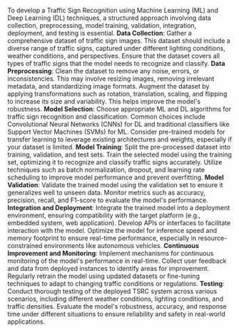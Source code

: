 To develop a Traffic Sign Recognition using Machine Learning (ML) and Deep Learning (DL) techniques, a structured approach involving data collection, preprocessing, model training, validation, integration, deployment, and testing is essential. 
**Data Collection**:
Gather a comprehensive dataset of traffic sign images. This dataset should include a diverse range of traffic signs, captured under different lighting conditions, weather conditions, and perspectives. Ensure that the dataset covers all types of traffic signs that the model needs to recognize and classify.
**Data Preprocessing**:
Clean the dataset to remove any noise, errors, or inconsistencies. This may involve resizing images, removing irrelevant metadata, and standardizing image formats. Augment the dataset by applying transformations such as rotation, translation, scaling, and flipping to increase its size and variability. This helps improve the model's robustness.
**Model Selection**:
Choose appropriate ML and DL algorithms for traffic sign recognition and classification. Common choices include Convolutional Neural Networks (CNNs) for DL and traditional classifiers like Support Vector Machines (SVMs) for ML. Consider pre-trained models for transfer learning to leverage existing architectures and weights, especially if your dataset is limited.
**Model Training**:
Split the pre-processed dataset into training, validation, and test sets. Train the selected model using the training set, optimizing it to recognize and classify traffic signs accurately. Utilize techniques such as batch normalization, dropout, and learning rate scheduling to improve model performance and prevent overfitting.
**Model Validation**:
Validate the trained model using the validation set to ensure it generalizes well to unseen data. Monitor metrics such as accuracy, precision, recall, and F1-score to evaluate the model's performance.
**Integration and Deployment**:
Integrate the trained model into a deployment environment, ensuring compatibility with the target platform (e.g., embedded system, web application). Develop APIs or interfaces to facilitate interaction with the model. Optimize the model for inference speed and memory footprint to ensure real-time performance, especially in resource-constrained environments like autonomous vehicles.
**Continuous Improvement and Monitoring**:
Implement mechanisms for continuous monitoring of the model's performance in real-time. Collect user feedback and data from deployed instances to identify areas for improvement. Regularly retrain the model using updated datasets or fine-tuning techniques to adapt to changing traffic conditions or regulations.
**Testing**:
Conduct thorough testing of the deployed TSRC system across various scenarios, including different weather conditions, lighting conditions, and traffic densities. Evaluate the model's robustness, accuracy, and response time under different situations to ensure reliability and safety in real-world applications.

